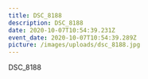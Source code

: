 ```yaml
---
title: DSC_8188
description: DSC_8188
date: 2020-10-07T10:54:39.231Z
event_date: 2020-10-07T10:54:39.289Z
picture: /images/uploads/dsc_8188.jpg
---
```

DSC_8188